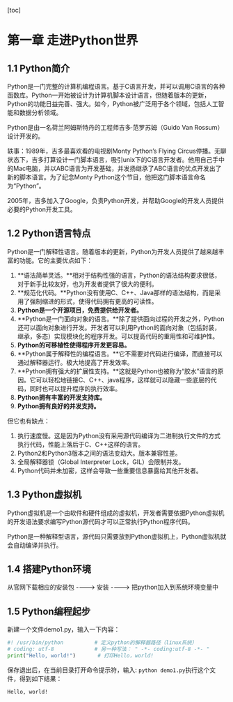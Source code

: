 [toc]

# 第一章 走进Python世界



## 1.1 Python简介

Python是一门完整的计算机编程语言。基于C语言开发，并可以调用C语言的各种函数库。Python一开始被设计为计算机脚本设计语言，但随着版本的更新，Python的功能日益完善、强大。如今，Python被广泛用于各个领域，包括人工智能和数据分析领域。

Python是由一名荷兰阿姆斯特丹的工程师吉多·范罗苏姆（Guido Van Rossum）设计开发的。

轶事：1989年，吉多最喜欢看的电视剧Monty Python’s Flying Circus停播。无聊状态下，吉多打算设计一门脚本语言，吸引unix下的C语言开发者。他用自己手中的Mac电脑，并以ABC语言为开发基础，并发扬继承了ABC语言的优点开发出了新的脚本语言。为了纪念Monty Python这个节目，他把这门脚本语言命名为“Python”。

2005年，吉多加入了Google，负责Python开发，并帮助Google的开发人员提供必要的Python开发工具。

## 1.2 Python语言特点

Python是一门解释性语言。随着版本的更新，Python为开发人员提供了越来越丰富的功能。它的主要优点如下：

1. **语法简单灵活。**相对于结构性强的语言，Python的语法结构要求很低，对于新手比较友好，也为开发者提供了很大的便利。
2. **规范化代码。**Python没有使用C、C++、Java那样的语法结构，而是采用了强制缩进的形式，使得代码拥有更高的可读性。
3. **Python是一个开源项目，免费提供给开发者。**
4. **Python是一门面向对象的语言。**除了提供面向过程的开发之外，Python还可以面向对象进行开发。开发者可以利用Python的面向对象（包括封装，继承，多态）实现模块化的程序开发。可以提高代码的重用性和可维护性。
5. **Python的可移植性使得程序开发更容易。**
6. **Python属于解释性的编程语言。**它不需要对代码进行编译，而直接可以通过解释器运行。极大地提高了开发效率。
7. **Python拥有强大的扩展性支持。**这就是Python也被称为“胶水”语言的原因。它可以轻松地链接C、C++、java程序，这样就可以隐藏一些底层的代码，同时也可以提升程序的执行效率。
8. **Python拥有丰富的开发支持库。**
9. **Python拥有良好的并发支持。**

但它也有缺点：

1. 执行速度慢。这是因为Python没有采用源代码编译为二进制执行文件的方式执行代码，性能上落后于C、C++这样的语言。
2. Python2和Python3版本之间的语法变动大。版本兼容性差。
3. 全局解释器锁（Global Interpreter Lock，GIL）会限制并发。
4. Python代码并未加密，这样会导致一些重要信息暴露给其他开发者。

## 1.3 Python虚拟机

Python虚拟机是一个由软件和硬件组成的虚拟机，开发者需要依据Python虚拟机的开发语法要求编写Python源代码才可以正常执行Python程序代码。

Python是一种解释型语言，源代码只需要放到Python虚拟机上，Python虚拟机就会自动编译并执行。

## 1.4 搭建Python环境

从官网下载相应的安装包 ----> 安装 ---->  把python加入到系统环境变量中

## 1.5 Python编程起步

新建一个文件demo1.py，输入一下内容：

```python
#! /usr/bin/python			# 定义python的解释器路径（linux系统）
# coding: utf-8				# 另一种写法： " -*- coding:utf-8 -*- "
print("Hello, world!")		 # 打印Hello，world!
```

保存退出后，在当前目录打开命令提示符，输入: `python demo1.py`执行这个文件，得到如下结果：

```shell
Hello, world!
```

